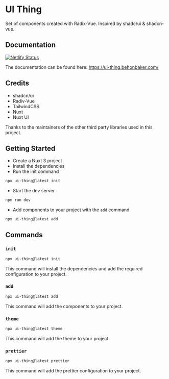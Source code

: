 # UI Thing

Set of components created with Radix-Vue. Inspired by shadc/ui & shadcn-vue.

## Documentation

[![Netlify Status](https://api.netlify.com/api/v1/badges/1b6e161b-d078-40de-9515-0b2acff08b0a/deploy-status)](https://app.netlify.com/sites/zesty-gnome-29d7ea/deploys)

The documentation can be found here: https://ui-thing.behonbaker.com/

## Credits

- shadcn/ui
- Radiv-Vue
- TailwindCSS
- Nuxt
- Nuxt UI

Thanks to the maintainers of the other third party libraries used in this project.

## Getting Started

- Create a Nuxt 3 project
- Install the dependencies
- Run the init command

```bash
npx ui-thing@latest init
```

- Start the dev server

```bash
npm run dev
```

- Add components to your project with the `add` command

```bash
npx ui-thing@latest add
```

## Commands

### `init`

```bash
npx ui-thing@latest init
```

This command will install the dependencies and add the required configuration to your project.

### `add`

```bash
npx ui-thing@latest add
```

This command will add the components to your project.

### `theme`

```bash
npx ui-thing@latest theme
```

This command will add the theme to your project.

### `prettier`

```bash
npx ui-thing@latest prettier
```

This command will add the prettier configuration to your project.
